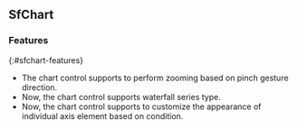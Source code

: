 ## SfChart

### Features
{:#sfchart-features}

* The chart control supports to perform zooming based on pinch gesture direction.
* Now, the chart control supports waterfall series type.
* Now, the chart control supports to customize the appearance of individual axis element based on condition.
